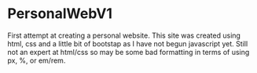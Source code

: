 # PersonalWebV1

First attempt at creating a personal website. This site was created using html, css and a little bit of bootstap as I have not begun javascript yet. Still not an expert at html/css so may be some bad formatting in terms of using px, %, or em/rem.
